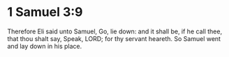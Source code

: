 # 1 Samuel 3:9

Therefore Eli said unto Samuel, Go, lie down: and it shall be, if he call thee, that thou shalt say, Speak, LORD; for thy servant heareth. So Samuel went and lay down in his place.